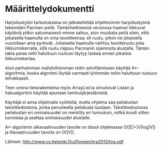 <h1>Määrittelydokumentti</h1>

Harjoitustyöni tarkoituksena on jatkokehittää ohjelmoinnin harjoitustyönä tekemääni Pacman-peliä. Tämänhetkisessä versiossa haamut liikkuvat käytäviä pitkin satunnaisesti minne sattuu, aion muokata peliä siten, että jokaisella haamulla on oma tavoitteensa; eli ruutu, johon ne jokaisella vuorollaan aina pyrkivät. Jokaisella haamulla vaihtuu tavoiteruutu joka liikkumiskerralla, sillä ruutu riippuu Pacmanin sijainnista alustalla. Tämän takia paras reitti haluttuun ruutuun täytyy laskea ennen jokaista liikkumiskertaa. 

Aion parhaimman mahdollisimman reitin selvittämiseen käyttää A*-algoritmia, koska algoritmi löytää varmasti lyhimmän reitin haluttuun ruutuun tehokkaasti.

Teen omina tietorakenteina myös ArrayList:ia simuloivat Listan ja hakualgoritmi käyttää apunaan lomitusjärjestämistä.

Käyttäjä ei anna ohjelmalle syötteitä, mutta ohjelma saa pelialustan tekstitiedostona, jonka perusteella pelialusta luodaan. Tekstitiedostossa pelialustan eri ominaisuudet on merkitty eri tunnuksin, mitkä koodi sitten tunnistaa ja asettaa ominaisuudet alustalle.

A*-algoritmin aikavaativuuden tavoite on tässä ohjelmassa O(|E|+|V|log|V|) ja tilavaativuuden tavoite on O(|V|).

Lähteet:
http://www.cs.helsinki.fi/u/floreen/tira2013/tira.pdf
